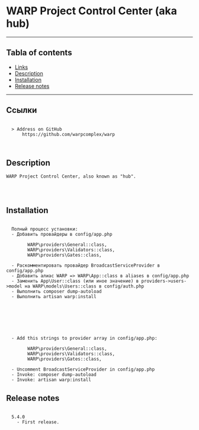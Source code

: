 # WARP Project Control Center (aka hub)
---
## Tabla of contents

  - [Links](#link1)
  - [Description](#link2)
  - [Installation](#link3)
  - [Release notes](#link100)

---

## Ссылки <a id="link1"></a>
```

  > Address on GitHub
      https://github.com/warpcomplex/warp
	
			
```

## Description <a id="link2"></a>
```
WARP Project Control Center, also known as "hub".


 
```

## Installation <a id="link3"></a>
```

  Полный процесс установки:
  - Добавить провайдеры в config/app.php

        WARP\providers\General::class,
        WARP\providers\Validators::class,
        WARP\providers\Gates::class,

  - Раскомментировать провайдер BroadcastServiceProvider в config/app.php
  - Добавить алиас WARP => WARP\App::class в aliases в config/app.php
  - Заменить App\User::class (или иное значение) в providers->users->model на WARP\models\Users::class в config/auth.php
  - Выполнить composer dump-autoload
  - Выполнить artisan warp:install







  - Add this strings to provider array in config/app.php:

        WARP\providers\General::class,
        WARP\providers\Validators::class,
        WARP\providers\Gates::class,

  - Uncomment BroadcastServiceProvider in config/app.php
  - Invoke: composer dump-autoload
  - Invoke: artisan warp:install

```

## Release notes <a id="link100"></a>
```

  5.4.0
    - First release.

```










